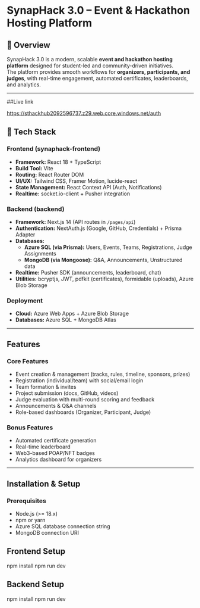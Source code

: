 # SynapHack 3.0 – Event & Hackathon Hosting Platform  


## 📌 Overview  
SynapHack 3.0 is a modern, scalable **event and hackathon hosting platform** designed for student-led and community-driven initiatives.  
The platform provides smooth workflows for **organizers, participants, and judges**, with real-time engagement, automated certificates, leaderboards, and analytics.  

---

##Live link 

https://sthackhub2092596737.z29.web.core.windows.net/auth

## 🚀 Tech Stack  

### Frontend (synaphack-frontend)  
- **Framework:** React 18 + TypeScript  
- **Build Tool:** Vite  
- **Routing:** React Router DOM  
- **UI/UX:** Tailwind CSS, Framer Motion, lucide-react  
- **State Management:** React Context API (Auth, Notifications)  
- **Realtime:** socket.io-client + Pusher integration  

### Backend (backend)  
- **Framework:** Next.js 14 (API routes in `/pages/api`)  
- **Authentication:** NextAuth.js (Google, GitHub, Credentials) + Prisma Adapter  
- **Databases:**  
  - **Azure SQL (via Prisma):** Users, Events, Teams, Registrations, Judge Assignments  
  - **MongoDB (via Mongoose):** Q&A, Announcements, Unstructured data  
- **Realtime:** Pusher SDK (announcements, leaderboard, chat)  
- **Utilities:** bcryptjs, JWT, pdfkit (certificates), formidable (uploads), Azure Blob Storage  

### Deployment  
- **Cloud:** Azure Web Apps + Azure Blob Storage  
- **Databases:** Azure SQL + MongoDB Atlas  


---

## Features  

### Core Features  
- Event creation & management (tracks, rules, timeline, sponsors, prizes)  
- Registration (individual/team) with social/email login  
- Team formation & invites  
- Project submission (docs, GitHub, videos)  
- Judge evaluation with multi-round scoring and feedback  
- Announcements & Q&A channels  
- Role-based dashboards (Organizer, Participant, Judge)  

### Bonus Features  
- Automated certificate generation  
- Real-time leaderboard  
- Web3-based POAP/NFT badges  
- Analytics dashboard for organizers  

---

## Installation & Setup  

### Prerequisites  
- Node.js (>= 18.x)  
- npm or yarn  
- Azure SQL database connection string  
- MongoDB connection URI  

## Frontend Setup 
 npm install
 npm run dev

## Backend Setup 
npm install 
npm run dev

